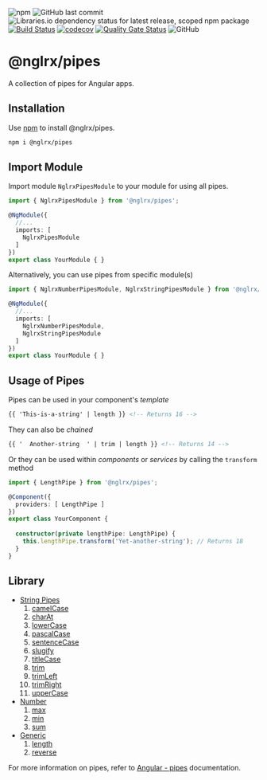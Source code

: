 ![npm](https://img.shields.io/npm/v/@nglrx/pipes?label=npm)
![GitHub last commit](https://img.shields.io/github/last-commit/nglrx/pipes)
![Libraries.io dependency status for latest release, scoped npm package](https://img.shields.io/librariesio/release/npm/@nglrx/pipes)
[![Build Status](https://travis-ci.org/nglrx/pipes.svg?branch=master)](https://travis-ci.org/nglrx/pipes)
[![codecov](https://codecov.io/gh/nglrx/pipes/branch/master/graph/badge.svg)](https://codecov.io/gh/nglrx/pipes)
[![Quality Gate Status](https://sonarcloud.io/api/project_badges/measure?project=nglrx_pipes&metric=alert_status)](https://sonarcloud.io/dashboard?id=nglrx_pipes)
![GitHub](https://img.shields.io/github/license/nglrx/pipes?color=blue)

# @nglrx/pipes

A collection of pipes for Angular apps.

## Installation

Use [npm](https://www.npmjs.com/) to install  @nglrx/pipes.

```bash
npm i @nglrx/pipes
```

## Import Module

Import module `NglrxPipesModule` to your module for using all pipes.

```typescript
import { NglrxPipesModule } from '@nglrx/pipes';

@NgModule({
  //...
  imports: [
    NglrxPipesModule
  ]
})
export class YourModule { }
```

Alternatively, you can use pipes from specific module(s)

```typescript
import { NglrxNumberPipesModule, NglrxStringPipesModule } from '@nglrx/pipes';

@NgModule({
  //...
  imports: [
    NglrxNumberPipesModule,
    NglrxStringPipesModule
  ]
})
export class YourModule { }
```

## Usage of Pipes

Pipes can be used in your component's *template*

```html
{{ 'This-is-a-string' | length }} <!-- Returns 16 -->
```

They can also be *chained*

```html
{{ '  Another-string  ' | trim | length }} <!-- Returns 14 -->
```

Or they can be used within *components* or *services* by calling the `transform` method

```typescript
import { LengthPipe } from '@nglrx/pipes';

@Component({
  providers: [ LengthPipe ]
})
export class YourComponent {
  
  constructor(private lengthPipe: LengthPipe) {
    this.lengthPipe.transform('Yet-another-string'); // Returns 18
  }
}
```


## Library

- [String Pipes](./src/lib/string/README)   
  1. [camelCase](./src/lib/string/README#camelCase)
  1. [charAt](#char-at)
  1. [lowerCase](#lower-case)
  1. [pascalCase](#pascal-case)
  1. [sentenceCase](#sentence-case)
  1. [slugify](#slugify)
  1. [titleCase](#title-case)
  1. [trim](#trim)
  1. [trimLeft](#trim-left)
  1. [trimRight](#trim-right)
  1. [upperCase](#upper-case)
- [Number](#number)
  1. [max](#max)
  1. [min](#min)
  1. [sum](#sum)
- [Generic](#generic)
  1. [length](#length)
  1. [reverse](#reverse)

For more information on pipes, refer to [Angular - pipes](https://angular.io/guide/pipes) documentation.
